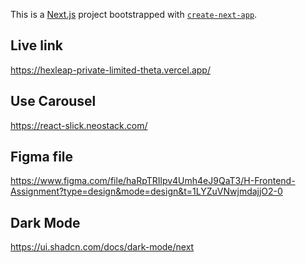This is a [Next.js](https://nextjs.org/) project bootstrapped with [`create-next-app`](https://github.com/vercel/next.js/tree/canary/packages/create-next-app).

## Live link
https://hexleap-private-limited-theta.vercel.app/

## Use Carousel
https://react-slick.neostack.com/

##  Figma file
https://www.figma.com/file/haRpTRIlpv4Umh4eJ9QaT3/H-Frontend-Assignment?type=design&mode=design&t=1LYZuVNwjmdajjO2-0

## Dark Mode
https://ui.shadcn.com/docs/dark-mode/next
